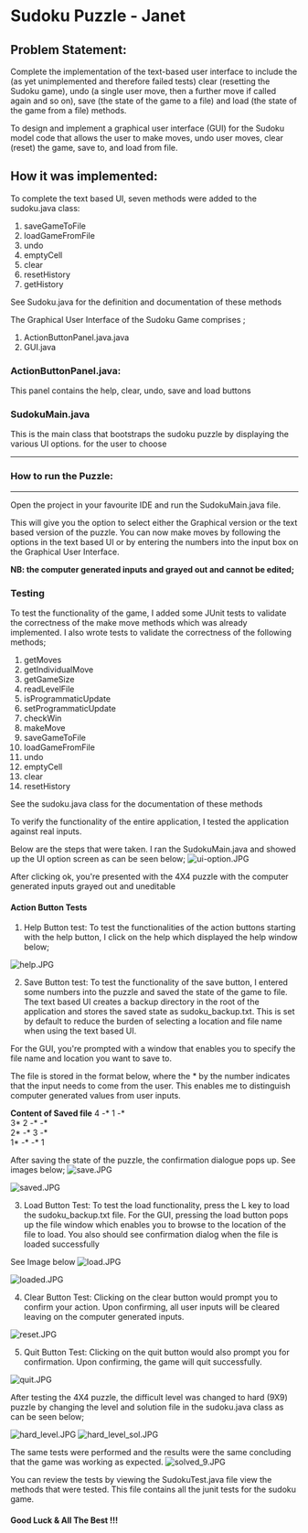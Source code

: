 # Sudoku Puzzle - Janet

## Problem Statement:
Complete the implementation of the text-based user interface to include the (as yet unimplemented and therefore failed tests) 
clear (resetting the Sudoku game), undo (a single user move, then a further move if called again and so on), save (the state of the game to a file) and load (the state of the game from a file) methods.

To design and implement a graphical user interface (GUI) for the Sudoku model code that allows the user to make moves,
undo user moves, clear (reset) the game, save to, and load from file.

## How it was implemented:
To complete the text based UI, seven methods were added to the sudoku.java class:
1. saveGameToFile
2. loadGameFromFile
3. undo
4. emptyCell
5. clear
6. resetHistory
7. getHistory

See Sudoku.java for the definition and documentation of these methods

The Graphical User Interface of the Sudoku Game comprises ;
1. ActionButtonPanel.java.java
2.  GUI.java

### ActionButtonPanel.java:
This panel contains the help, clear, undo, save and load buttons


### SudokuMain.java
This is the main class that bootstraps the sudoku puzzle by displaying the various UI options.
for the user to choose

___
### How to run the Puzzle:
___
Open the project in your favourite IDE and run the SudokuMain.java file.

This will give you the option to select either the Graphical version or the text based version of
the puzzle. You can now make moves by following the options in the text based UI or by entering the
numbers into the input box on the Graphical User Interface.

**NB: the computer generated inputs and grayed out and cannot be edited;**


### Testing
To test the functionality of the game, I added some JUnit tests to validate the correctness of the 
make move methods which was already implemented.
I also wrote tests to validate the correctness of the following methods;
1. getMoves
2. getIndividualMove
3. getGameSize
4. readLevelFile
5. isProgrammaticUpdate
6. setProgrammaticUpdate
7. checkWin
8. makeMove
9. saveGameToFile
10. loadGameFromFile
11. undo
12. emptyCell
13. clear
14. resetHistory

See the sudoku.java class for the documentation of these methods

To verify the functionality of the entire application, I tested the application against real inputs.

Below are the steps that were taken. 
I ran the SudokuMain.java and showed up the UI option screen as can be seen below;
![ui-option.JPG](sudoku_images%2Fui-option.JPG)

After clicking ok, you're presented with the 4X4 puzzle with the computer generated inputs grayed out and uneditable


#### Action Button Tests
1. Help Button test: To test the functionalities of the action buttons starting with the help button, I click on the help
which displayed the help window below;

![help.JPG](sudoku_images%2Fhelp.JPG)

2. Save Button test: To test the functionality of the save button, I entered some numbers into the puzzle and 
saved the state of the game to file. The text based UI creates a backup directory in the root
of the application and stores the saved state as sudoku_backup.txt. This is set by default to reduce the burden of 
selecting a location and file name when using the text based UI.

For the GUI, you're prompted with a window that enables you to specify the file name and location you want to save to.

The file is stored in the format below, where the * by the number indicates that the input needs to come from the user.
This enables me to distinguish computer generated values from user inputs.

**Content of Saved file**
4 -* 1 -* <br/>
3* 2 -* -* <br/>
2* -* 3 -* <br/>
1* -* -* 1 <br/>

After saving the state of the puzzle, the confirmation dialogue pops up. See images below;
![save.JPG](sudoku_images%2Fsave.JPG)

![saved.JPG](sudoku_images%2Fsaved.JPG)


3. Load Button Test: To test the load functionality, press the L key to load the sudoku_backup.txt file.
For the GUI, pressing the load button pops up the file window which enables you to browse to the location 
of the file to load. You also should see  confirmation dialog when the file is loaded successfully 

See Image below
![load.JPG](sudoku_images%2Fload.JPG)

![loaded.JPG](sudoku_images%2Floaded.JPG)


4. Clear Button Test: Clicking on the clear button would prompt you to confirm your action. Upon confirming,
all user inputs will be cleared leaving on the computer generated inputs. 

![reset.JPG](sudoku_images%2Freset.JPG)


5. Quit Button Test: Clicking on the quit button would also prompt you for confirmation. Upon confirming, the 
game will quit successfully.

![quit.JPG](sudoku_images%2Fquit.JPG)


After testing the 4X4 puzzle, the difficult level was changed to hard (9X9) puzzle by changing the level and solution
file in the sudoku.java class as can be seen below;

![hard_level.JPG](sudoku_images%2Fhard_level.JPG)
![hard_level_sol.JPG](sudoku_images%2Fhard_level_sol.JPG)

The same tests were performed and the results were the same concluding that the game was working as expected.
![solved_9.JPG](sudoku_images%2Fsolved_9.JPG)



You can review the tests by viewing the SudokuTest.java file view the methods that were tested.
This file contains all the junit tests for the sudoku game.

#### Good Luck & All The Best !!!
